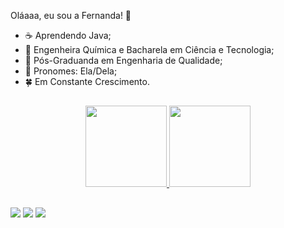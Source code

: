 Oláaaa, eu sou a Fernanda! 👋

- ☕ Aprendendo Java;
- 🧪 Engenheira Química e Bacharela em Ciência e Tecnologia;
- 🧠 Pós-Graduanda em Engenharia de Qualidade;
- 🐷 Pronomes: Ela/Dela;
- 🍀 Em Constante Crescimento.

##

<div align="center">
<a href="https://github.com/FernandaLOSNeves">
<img height="130em" src="https://github-readme-stats.vercel.app/api?username=FernandaLOSNeves&show_icons=true&theme=panda&include_all_commits=true&count_private=true"/>
<img height="130em" src="https://github-readme-stats.vercel.app/api/top-langs/?username=FernandaLOSNeves&layout=compact&langs_count=7&theme=panda"/>
</div>
  
##

<a href="https://instagram.com/nandasnows" target="_blank"><img src="https://img.shields.io/badge/-Instagram-%23E4405F?style=for-the-badge&logo=instagram&logoColor=white" target="_blank"></a>
<a href = "mailto:fernandalosneves@gmail.com"><img src="https://img.shields.io/badge/-Gmail-%23333?style=for-the-badge&logo=gmail&logoColor=white" target="_blank"></a>
<a href="https://www.linkedin.com/in/fernandalosneves" target="_blank"><img src="https://img.shields.io/badge/-LinkedIn-%230077B5?style=for-the-badge&logo=linkedin&logoColor=white" target="_blank"></a> 
</div>
